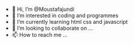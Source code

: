 - 👋 Hi, I’m @Moustafajundi
- 👀 I’m interested in coding and programmes
- 🌱 I’m currently learning html css and javascript
- 💞️ I’m looking to collaborate on ...
- 📫 How to reach me ...

<!---
Moustafajundi/Moustafajundi is a ✨ special ✨ repository because its `README.md` (this file) appears on your GitHub profile.
You can click the Preview link to take a look at your changes.
--->
